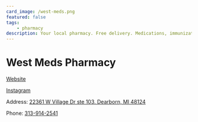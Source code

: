 ```yaml
---
card_image: /west-meds.png
featured: false
tags:
    - pharmacy
description: Your local pharmacy. Free delivery. Medications, immunizations. 
---
```


# West Meds Pharmacy

[Website](https://www.westmedsrx.com/)

[Instagram](https://www.instagram.com/westmedsrx/)

Address: [22361 W Village Dr ste 103, Dearborn, MI 48124](https://maps.app.goo.gl/5UkhHJKn3uJp16hK8)

Phone: [313-914-2541](tel:313-914-2541)
